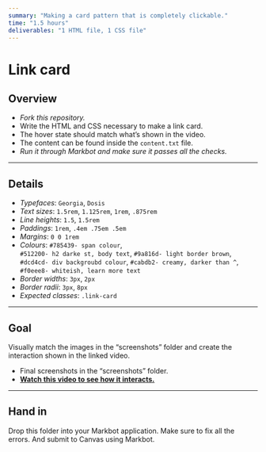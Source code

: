 ```yaml
---
summary: "Making a card pattern that is completely clickable."
time: "1.5 hours"
deliverables: "1 HTML file, 1 CSS file"
---
```


# Link card

## Overview

- *Fork this repository.*
- Write the HTML and CSS necessary to make a link card.
- The hover state should match what’s shown in the video.
- The content can be found inside the `content.txt` file.
- *Run it through Markbot and make sure it passes all the checks.*

---

## Details

- *Typefaces*: `Georgia`, `Dosis`
- *Text sizes*: `1.5rem`, `1.125rem`, `1rem`, `.875rem`
- *Line heights*: `1.5`, `1.5rem`
- *Paddings*: `1rem`, `.4em .75em .5em`
- *Margins*: `0 0 1rem`
- *Colours*:
`#785439- span colour`,  
`#512200- h2 darke st, body text`,
`#9a816d- light border brown`,
`#dcd4cd- div backgroubd colour`,
`#cabdb2- creamy, darker than ^`,
`#f0eee8- whiteish, learn more text`
- *Border widths*: `3px`, `2px`
- *Border radii*: `3px`, `8px`
- *Expected classes*: `.link-card`

---

## Goal

Visually match the images in the “screenshots” folder and create the interaction shown in the linked video.

- Final screenshots in the “screenshots” folder.
- [**Watch this video to see how it interacts.**](https://youtu.be/MG9POj23C8c)

---

## Hand in

Drop this folder into your Markbot application. Make sure to fix all the errors. And submit to Canvas using Markbot.
